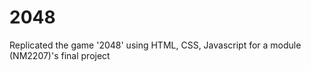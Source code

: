 # 2048
Replicated the game '2048' using HTML, CSS, Javascript for a module (NM2207)'s final project
